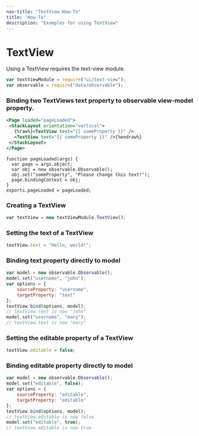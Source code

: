 ```yaml
---
nav-title: "TextView How-To"
title: "How-To"
description: "Examples for using TextView"
---
```

# TextView
Using a TextView requires the text-view module.
``` JavaScript
var textViewModule = require("ui/text-view");
var observable = require("data/observable");
```
### Binding two TextViews text property to observable view-model property.
```XML
<Page loaded="pageLoaded">
 <StackLayout orientation="vertical">
   {%raw%}<TextView text="{{ someProperty }}" />
   <TextView text="{{ someProperty }}" />{%endraw%}
 </StackLayout>
</Page>
```
```JS
function pageLoaded(args) {
  var page = args.object;
  var obj = new observable.Observable();
  obj.set("someProperty", "Please change this text!");
  page.bindingContext = obj;
}
exports.pageLoaded = pageLoaded;
```
### Creating a TextView
``` JavaScript
var textView = new textViewModule.TextView();
```
### Setting the text of a TextView
``` JavaScript
textView.text = "Hello, world!";
```
### Binding text property directly to model
``` JavaScript
var model = new observable.Observable();
model.set("username", "john");
var options = {
    sourceProperty: "username",
    targetProperty: "text"
};
textView.bind(options, model);
// textView.text is now "john"
model.set("username", "mary");
// textView.text is now "mary"
```
### Setting the editable property of a TextView
``` JavaScript
textView.editable = false;
```
### Binding editable property directly to model
``` JavaScript
var model = new observable.Observable();
model.set("editable", false);
var options = {
    sourceProperty: "editable",
    targetProperty: "editable"
};
textView.bind(options, model);
// textView.editable is now false
model.set("editable", true);
// textView.editable is now true
```
